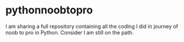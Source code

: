 # pythonnoobtopro
I am sharing a full repository containing all the coding I did in journey of noob to pro in Python. Consider I am still on the path. 
